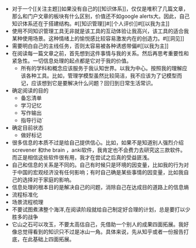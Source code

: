 - 对于一个[[关注主题]]如果没有自己的[[知识体系]]，仅仅是堆积了几篇文章，那么和门户文章的板块有什么区别，价值还不如google alerts大。因此，自己知识体系还在于搭建结构。#[[知识管理]]#[[个人评价]]#[[以我为主]]
- 使用不同知识管理工具无非就是该工具的互动体验让我高兴，该工具的适合我某种使用场景。这种情绪上的愉悦感比较容易激发内在的创造力。#[[洞见]]
- 需要明白自己的主线任务，否则太容易被各种诱惑带偏#[[以我为主]]
- 在阅读每一篇文章之前，首先想到这件事情与我的关系。然后再思考重要性和紧急性。一切信息处理的起点都是它对于我的价值。
    - 所有的学科和概念应该服务于我认知世界。以我为中心。按照我的理解应该各种工具。比如，管理学模型虽然比较简洁，我不应该为了记模型而记，应该想到它是要解决什么问题？回归到日常生活常识。
- 确定阅读的目的
    - 备忘清单
    - 学习记忆
    - 写作输出
    - 指导行动`
- 确定目前状态
    - 做好标记
- 很多信息的本质不过是给自己提供信心。比如，如果不是知道别人强烈介绍screvener 和the brain ，anki软件，我肯定也不会费力去研究这三款软件。而正是相信这些软件很有用，我才在尝试之后真的受益匪浅。
- 自己和信息的关系是不同的。自己有时候只是环境的因变量，比如我的行为对于中国的宏观经济没有任何影响；有时自己确是某些事情的因变量，比如我自己的选择对于家庭的影响。
- 信息处理的根本目的是解决自己的问题，消除自己在达成目的道路上的信息熵
- 流程标准化
- 场景流程梳理
- 不要试图煮沸整个海洋,在阅读阶段就给自己制定好合理的计划，总是要打以少胜多的战争
- 它山之石可以攻玉，不要太高估自己，先借助一个别人的成果四面拓展。我好像总觉得看到的知识只不过是冰山一角。具体来说，先从知乎或者一份报告打底，在此基础上四面拓展。
